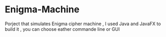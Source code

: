 # Enigma-Machine
Porject that simulates Enigma cipher machine , I used Java and JavaFX to build it , you can choose eather commande line or GUI
